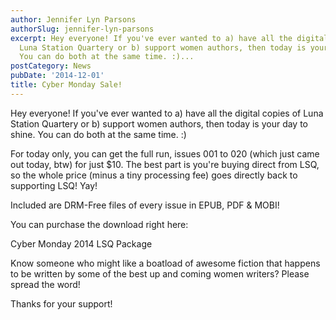 ```yaml
---
author: Jennifer Lyn Parsons
authorSlug: jennifer-lyn-parsons
excerpt: Hey everyone! If you've ever wanted to a) have all the digital copies of
  Luna Station Quartery or b) support women authors, then today is your day to shine.
  You can do both at the same time. :)...
postCategory: News
pubDate: '2014-12-01'
title: Cyber Monday Sale!
---
```

Hey everyone! If you've ever wanted to a) have all the digital copies of Luna Station Quartery or b) support women authors, then today is your day to shine. You can do both at the same time. :)

For today only, you can get the full run, issues 001 to 020 (which just came out today, btw) for just $10. The best part is you're buying direct from LSQ, so the whole price (minus a tiny processing fee) goes directly back to supporting LSQ! Yay!

Included are DRM-Free files of every issue in EPUB, PDF &amp; MOBI!

You can purchase the download right here:

Cyber Monday 2014 LSQ Package

Know someone who might like a boatload of awesome fiction that happens to be written by some of the best up and coming women writers? Please spread the word!

Thanks for your support!